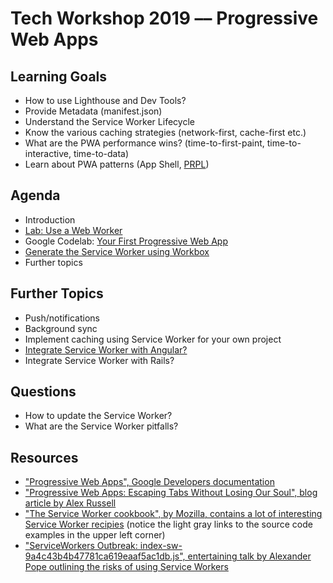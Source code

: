 # Tech Workshop 2019 –– Progressive Web Apps

## Learning Goals

- How to use Lighthouse and Dev Tools?
- Provide Metadata (manifest.json)
- Understand the Service Worker Lifecycle
- Know the various caching strategies (network-first, cache-first etc.)
- What are the PWA performance wins? (time-to-first-paint, time-to-interactive, time-to-data)
- Learn about PWA patterns (App Shell, [PRPL](https://developers.google.com/web/fundamentals/performance/prpl-pattern/))

## Agenda

- Introduction
- [Lab: Use a Web Worker](01-web-worker.md)
- Google Codelab: [Your First Progressive Web App](https://codelabs.developers.google.com/codelabs/your-first-pwapp/)
- [Generate the Service Worker using Workbox](https://developers.google.com/web/tools/workbox/guides/get-started)
- Further topics


## Further Topics

- Push/notifications
- Background sync
- Implement caching using Service Worker for your own project
- [Integrate Service Worker with Angular?](https://angular.io/guide/service-worker-intro)
- Integrate Service Worker with Rails?

## Questions

- How to update the Service Worker?
- What are the Service Worker pitfalls?

## Resources

- ["Progressive Web Apps", Google Developers documentation](https://developers.google.com/web/progressive-web-apps/)
- ["Progressive Web Apps: Escaping Tabs Without Losing Our Soul", blog article by Alex Russell](https://infrequently.org/2015/06/progressive-apps-escaping-tabs-without-losing-our-soul/)
- ["The Service Worker cookbook", by Mozilla, contains a lot of interesting Service Worker recipies](https://serviceworke.rs/) (notice the light gray links to the source code examples in the upper left corner)
- ["ServiceWorkers Outbreak: index-sw-9a4c43b4b47781ca619eaaf5ac1db.js", entertaining talk by Alexander Pope outlining the risks of using Service Workers](https://www.youtube.com/watch?v=CPP9ew4Co0M)
